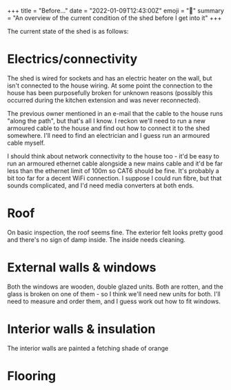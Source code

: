 +++
title = "Before..."
date = "2022-01-09T12:43:00Z"
emoji = "👀"
summary = "An overview of the current condition of the shed before I get into it"
+++

The current state of the shed is as follows:

# Electrics/connectivity

The shed is wired for sockets and has an electric heater on the wall, but isn't connected to the house wiring. At some point the connection to the house has been purposefully broken for unknown reasons (possibly this occurred during the kitchen extension and was never reconnected).

The previous owner mentioned in an e-mail that the cable to the house runs "along the path", but that's all I know. I reckon we'll need to run a new armoured cable to the house and find out how to connect it to the shed somewhere. I'll need to find an electrician and I guess run an armoured cable myself.

I should think about network connectivity to the house too - it'd be easy to run an armoured ethernet cable alongside a new mains cable and it'd be far less than the ethernet limit of 100m so CAT6 should be fine. It's probably a bit too far for a decent WiFi connection. I suppose I could run fibre, but that sounds complicated, and I'd need media converters at both ends.

# Roof

On basic inspection, the roof seems fine. The exterior felt looks pretty good and there's no sign of damp inside. The inside needs cleaning.

# External walls & windows

Both the windows are wooden, double glazed units. Both are rotten, and the glass is broken on one of them - so I think we'll need new units for both. I'll need to measure and order them, and I guess work out how to fit windows.

# Interior walls & insulation

The interior walls are painted a fetching shade of orange 

# Flooring